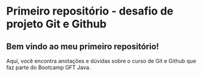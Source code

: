 # Primeiro repositório - desafio de projeto Git e Github
## Bem vindo ao meu primeiro repositório! 
Aqui, você encontra anotações e dúvidas sobre o curso de Git e Github que faz parte do Bootcamp GFT Java.
